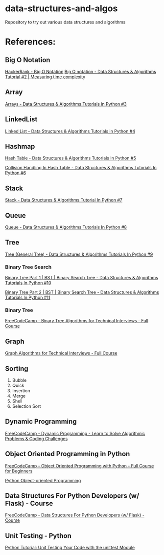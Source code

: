 # data-structures-and-algos

Repository to try out various data structures and algorithms

# References:

## Big O Notation

[HackerRank - Big O Notation](!https://youtu.be/v4cd1O4zkGw)
[Big O notation - Data Structures & Algorithms Tutorial #2 | Measuring time complexity](!https://youtu.be/IR_S8BC8KI0?list=PLeo1K3hjS3uu_n_a__MI_KktGTLYopZ12)

## Array

[Arrays - Data Structures & Algorithms Tutorials in Python #3](!https://youtu.be/gDqQf4Ekr2A?list=PLeo1K3hjS3uu_n_a__MI_KktGTLYopZ12)

## LinkedList

[Linked List - Data Structures & Algorithms Tutorials in Python #4](!https://youtu.be/qp8u-frRAnU?list=PLeo1K3hjS3uu_n_a__MI_KktGTLYopZ12)

## Hashmap

[Hash Table - Data Structures & Algorithms Tutorials In Python #5](!https://youtu.be/ea8BRGxGmlA?list=PLeo1K3hjS3uu_n_a__MI_KktGTLYopZ12)

[Collision Handling In Hash Table - Data Structures & Algorithms Tutorials In Python #6](!https://youtu.be/54iv1si4YCM?list=PLeo1K3hjS3uu_n_a__MI_KktGTLYopZ12)

## Stack

[Stack - Data Structures & Algorithms Tutorial In Python #7](!https://youtu.be/zwb3GmNAtFk?list=PLeo1K3hjS3uu_n_a__MI_KktGTLYopZ12)

## Queue

[Queue - Data Structures & Algorithms Tutorials In Python #8](!https://youtu.be/rUUrmGKYwHw?list=PLeo1K3hjS3uu_n_a__MI_KktGTLYopZ12)

## Tree

[Tree (General Tree) - Data Structures & Algorithms Tutorials In Python #9](!https://youtu.be/4r_XR9fUPhQ?list=PLeo1K3hjS3uu_n_a__MI_KktGTLYopZ12)

### Binary Tree Search

[Binary Tree Part 1 | BST | Binary Search Tree - Data Structures & Algorithms Tutorials In Python #10](!https://youtu.be/lFq5mYUWEBk?list=PLeo1K3hjS3uu_n_a__MI_KktGTLYopZ12)

[Binary Tree Part 2 | BST | Binary Search Tree - Data Structures & Algorithms Tutorials In Python #11](!https://youtu.be/JnrbMQyGLiU?list=PLeo1K3hjS3uu_n_a__MI_KktGTLYopZ12)

### Binary Tree

[FreeCodeCamp - Binary Tree Algorithms for Technical Interviews - Full Course](!https://youtu.be/fAAZixBzIAI)

## Graph

[Graph Algorithms for Technical Interviews - Full Course](!https://youtu.be/tWVWeAqZ0WU)

## Sorting

1. Bubble
2. Quick
3. Insertion
4. Merge
5. Shell
6. Selection Sort

## Dynamic Programming

[FreeCodeCamp - Dynamic Programming - Learn to Solve Algorithmic Problems & Coding Challenges
](!https://youtu.be/oBt53YbR9Kk)

## Object Oriented Programming in Python

[FreeCodeCamp - Object Oriented Programming with Python - Full Course for Beginners
](!https://youtu.be/Ej_02ICOIgs)

[Python Object-oriented Programming](!https://www.pythontutorial.net/python-oop/python-object-oriented-programming/)

## Data Structures For Python Developers (w/ Flask) - Course

[FreeCodeCamp - Data Structures For Python Developers (w/ Flask) - Course](!https://youtu.be/74NW-84BqbA)

## Unit Testing - Python

[Python Tutorial: Unit Testing Your Code with the unittest Module](!https://youtu.be/6tNS--WetLI)
